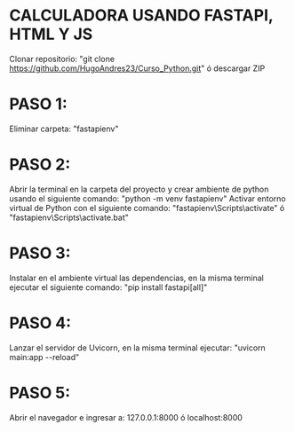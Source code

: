 # CALCULADORA USANDO FASTAPI, HTML Y JS
Clonar repositorio: "git clone https://github.com/HugoAndres23/Curso_Python.git" ó descargar ZIP

# PASO 1:
Eliminar carpeta: "fastapienv"

# PASO 2:
Abrir la terminal en la carpeta del proyecto y crear ambiente de python usando el siguiente comando: "python -m venv fastapienv"
Activar entorno virtual de Python con el siguiente comando: "fastapienv\Scripts\activate" ó "fastapienv\Scripts\activate.bat"

# PASO 3:
Instalar en el ambiente virtual las dependencias, en la misma terminal ejecutar el siguiente comando: "pip install fastapi[all]"

# PASO 4:
Lanzar el servidor de Uvicorn, en la misma terminal ejecutar: "uvicorn main:app --reload"

# PASO 5:
Abrir el navegador e ingresar a: 127.0.0.1:8000 ó localhost:8000

